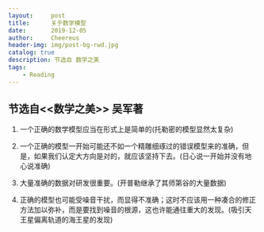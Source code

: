 ```yaml
---
layout:     post
title:      关于数学模型
date:       2019-12-05
author:     Cheereus
header-img: img/post-bg-rwd.jpg
catalog: true
description: 节选自 数学之美
tags:
    - Reading
---
```


## 节选自<<数学之美>> 吴军著

1. 一个正确的数学模型应当在形式上是简单的(托勒密的模型显然太复杂)

2. 一个正确的模型一开始可能还不如一个精雕细琢过的错误模型来的准确，但是，如果我们认定大方向是对的，就应该坚持下去。(日心说一开始并没有地心说准确)

3. 大量准确的数据对研发很重要。(开普勒继承了其师第谷的大量数据)

4. 正确的模型也可能受噪音干扰，而显得不准确；这时不应该用一种凑合的修正方法加以弥补，而是要找到噪音的根源，这也许能通往重大的发现。(吸引天王星偏离轨道的海王星的发现)
